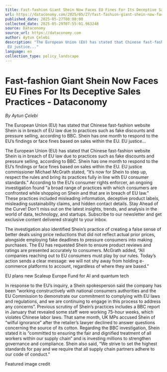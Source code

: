 ```yaml
---
title: Fast-fashion Giant Shein Now Faces EU Fines For Its Deceptive Sales Practices - Dataconomy
url: https://dataconomy.com/2025/05/27/fast-fashion-giant-shein-now-faces-eu-fines-for-its-deceptive-sales-practices/
published_date: 2025-05-27T00:00:00
collected_date: 2025-05-29T07:55:01.963248
source: Dataconomy
source_url: https://dataconomy.com
author: Aytun Çelebi
description: "The European Union (EU) has stated that Chinese fast-fashion website Shein is in breach of EU law due to practices such as fake discounts and pressure selling, according to BBC. Shein has one month to respond to the EU’s findings or face fines based on sales within the EU. 
 EU justice..."
language: en
collection_type: policy_landscape
---
```


# Fast-fashion Giant Shein Now Faces EU Fines For Its Deceptive Sales Practices - Dataconomy

*By Aytun Çelebi*

The European Union (EU) has stated that Chinese fast-fashion website Shein is in breach of EU law due to practices such as fake discounts and pressure selling, according to BBC. Shein has one month to respond to the EU’s findings or face fines based on sales within the EU. 
 EU justice...

The European Union (EU) has stated that Chinese fast-fashion website Shein is in breach of EU law due to practices such as fake discounts and pressure selling, according to BBC. Shein has one month to respond to the EU’s findings or face fines based on sales within the EU. 
 EU justice commissioner Michael McGrath stated, “It’s now for Shein to step up, respect the rules and bring its practices fully in line with EU consumer standards.” 
 According to the EU’s consumer rights enforcer, an ongoing investigation found “a broad range of practices with which consumers are confronted while shopping on Shein and that are in breach of EU law.” These practices included misleading information, deceptive product labels, misleading sustainability claims, and hidden contact details. 
 Stay Ahead of the Curve! 
 Don't miss out on the latest insights, trends, and analysis in the world of data, technology, and startups. Subscribe to our newsletter and get exclusive content delivered straight to your inbox. 
 
 The investigation also identified Shein’s practice of creating a false sense of better deals using price reductions that did not reflect actual prior prices, alongside employing fake deadlines to pressure consumers into making purchases. The EU has requested Shein to ensure product reviews and ratings are presented accurately to consumers. 
 McGrath added, “All companies reaching out to EU consumers must play by our rules. Today’s action sends a clear message: we will not shy away from holding e-commerce platforms to account, regardless of where they are based.” 
 
 EU plans new Scaleup Europe Fund for AI and quantum tech 
 
 In response to the EU’s inquiry, a Shein spokesperson said the company has been “working constructively with national consumers authorities and the EU Commission to demonstrate our commitment to complying with EU laws and regulations, and we are continuing to engage in this process to address any concerns”. 
 Previous scrutiny of Shein’s practices includes a BBC report in January that revealed some staff were working 75-hour weeks, which violates Chinese labor laws. That same month, UK MPs accused Shein of “wilful ignorance” after the retailer’s lawyer declined to answer questions concerning the source of its cotton. 
 Regarding the BBC investigation, Shein stated it is “committed to ensuring the fair and dignified treatment of all workers within our supply chain” and is investing millions to strengthen governance and compliance. Shein also said, “We strive to set the highest standards for pay and we require that all supply chain partners adhere to our code of conduct.” 
 
 Featured image credit